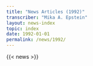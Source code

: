 ```yaml
---
title: "News Articles (1992)"
transcriber: "Mika A. Epstein"
layout: news-index
topic: index
date: 1992-01-01
permalink: /news/1992/
---
```


{{< news >}}
